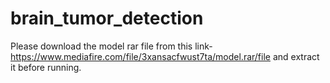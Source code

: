 # brain_tumor_detection
Please download the model rar file from this link- https://www.mediafire.com/file/3xansacfwust7ta/model.rar/file and extract it before running.
